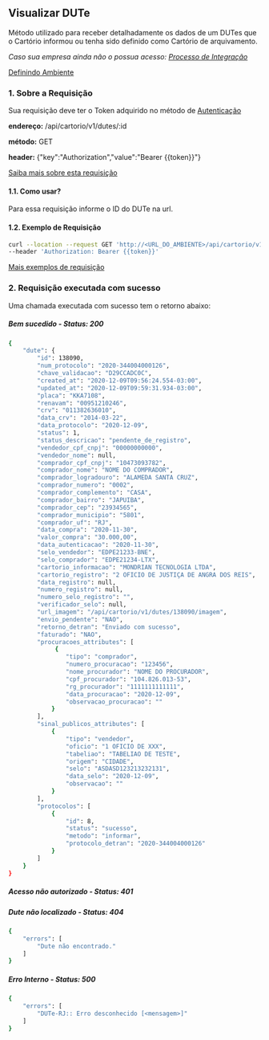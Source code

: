 ## Visualizar DUTe

Método utilizado para receber detalhadamente os dados de um DUTes que o Cartório informou ou tenha sido definido como Cartório de arquivamento.

*Caso sua empresa ainda não o possua acesso: [Processo de Integração](../integracao.md)*

[Definindo Ambiente](../ambiente.md)

### 1. Sobre a Requisição

Sua requisição deve ter o Token adquirido no método de [Autenticação](autenticacao.md)

__endereço:__ /api/cartorio/v1/dutes/:id

__método:__ GET

__header:__ {"key":"Authorization","value":"Bearer {{token}}"}

[Saiba mais sobre esta requisição](https://documenter.getpostman.com/view/5620626/TVmV4YYQ)

#### 1.1. Como usar?

Para essa requisição informe o ID do DUTe na url.

#### 1.2. Exemplo de Requisição

```bash
curl --location --request GET 'http://<URL_DO_AMBIENTE>/api/cartorio/v1/dutes/138090' \
--header 'Authorization: Bearer {{token}}'
```

[Mais exemplos de requisição](https://documenter.getpostman.com/view/5620626/TVmV4YYQ)

### 2. Requisição executada com sucesso

Uma chamada executada com sucesso tem o retorno abaixo: 

##### Bem sucedido - Status: 200
```bash
{
    "dute": {
        "id": 138090,
        "num_protocolo": "2020-344004000126",
        "chave_validacao": "D29CCADC0C",
        "created_at": "2020-12-09T09:56:24.554-03:00",
        "updated_at": "2020-12-09T09:59:31.934-03:00",
        "placa": "KKA7108",
        "renavam": "00951210246",
        "crv": "011382636010",
        "data_crv": "2014-03-22",
        "data_protocolo": "2020-12-09",
        "status": 1,
        "status_descricao": "pendente_de_registro",
        "vendedor_cpf_cnpj": "00000000000",
        "vendedor_nome": null,
        "comprador_cpf_cnpj": "10473093782",
        "comprador_nome": "NOME DO COMPRADOR",
        "comprador_logradouro": "ALAMEDA SANTA CRUZ",
        "comprador_numero": "0002",
        "comprador_complemento": "CASA",
        "comprador_bairro": "JAPUIBA",
        "comprador_cep": "23934565",
        "comprador_municipio": "5801",
        "comprador_uf": "RJ",
        "data_compra": "2020-11-30",
        "valor_compra": "30.000,00",
        "data_autenticacao": "2020-11-30",
        "selo_vendedor": "EDPE21233-BNE",
        "selo_comprador": "EDPE21234-LTX",
        "cartorio_informacao": "MONDRIAN TECNOLOGIA LTDA",
        "cartorio_registro": "2 OFICIO DE JUSTIÇA DE ANGRA DOS REIS",
        "data_registro": null,
        "numero_registro": null,
        "numero_selo_registro": "",
        "verificador_selo": null,
        "url_imagem": "/api/cartorio/v1/dutes/138090/imagem",
        "envio_pendente": "NAO",
        "retorno_detran": "Enviado com sucesso",
        "faturado": "NAO",
        "procuracoes_attributes": [
             {
                "tipo": "comprador",
                "numero_procuracao": "123456",
                "nome_procurador": "NOME DO PROCURADOR",
                "cpf_procurador": "104.826.013-53",
                "rg_procurador": "1111111111111",
                "data_procuracao": "2020-12-09",
                "observacao_procuracao": ""
            }
        ],
        "sinal_publicos_attributes": [
            {
                "tipo": "vendedor",
                "oficio": "1 OFICIO DE XXX",
                "tabeliao": "TABELIAO DE TESTE",
                "origem": "CIDADE",
                "selo": "ASDASD123213232131",
                "data_selo": "2020-12-09",
                "observacao": ""
            }
        ],
        "protocolos": [
            {
                "id": 8,
                "status": "sucesso",
                "metodo": "informar",
                "protocolo_detran": "2020-344004000126"
            }
        ]
    }
}
```

##### Acesso não autorizado - Status: 401

##### Dute não localizado - Status: 404

```bash
{
    "errors": [
        "Dute não encontrado."
    ]
}
```

##### Erro Interno - Status: 500
```bash
{
    "errors": [
        "DUTe-RJ:: Erro desconhecido [<mensagem>]"
    ]
}
```
